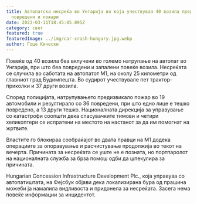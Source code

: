 ```yaml
---
title: Автопатска несреќа во Унгарија во која учествуваа 40 возила предизвика
  повредени и пожари
date: 2023-03-11T18:45:05.895Z
category: свет
featured: true
featuredImage: ../img/car-crash-hungary.jpg.webp
author: Гоце Кически
---
```


Повеќе од 40 возила беа вклучени во големо натрупање на автопат во Унгарија, при што беа повредени и запалени повеќе возила. Несреќата се случила во саботата на автопатот М1, на околу 25 километри од главниот град Будимпешта. Во судирот учествувале пет трактор-приколки и 37 други возила.

Според полицијата, натрупувањето предизвикало пожар во 19 автомобили и резултирало со 36 повредени, при што едно лице е тешко повредено, а 13 други тешко. Националната дирекција за управување со катастрофи соопшти дека спасувачките тимови и четири хеликоптери се испратени на местото на настанот за да им помогнат на жртвите.

Властите го блокираа сообраќајот во двата правци на М1 додека операциите за опоравување и расчистување продолжија во текот на вечерта. Причината за несреќата се уште не е позната, но портпаролот на националната служба за брза помош одби да шпекулира за причината.

Hungarian Concession Infrastructure Development Plc., која управува со автопатиштата, на Фејсбук објави дека локализирана бура од прашина можеби ја намалила видливоста и придонела за несреќата. Засега нема повеќе информации за инцидентот.
